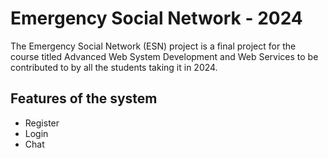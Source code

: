 # Emergency Social Network - 2024

The Emergency Social Network (ESN) project is a final project for the course titled Advanced Web System Development and Web Services to be contributed to by all the students taking it in 2024.

## Features of the system

- Register
- Login
- Chat
